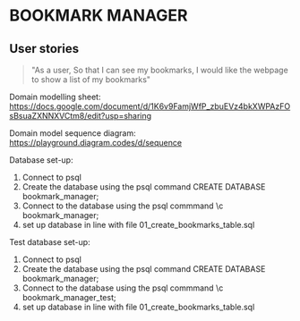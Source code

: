 # BOOKMARK MANAGER

## User stories


> "As a user,
> So that I can see my bookmarks,
> I would like the webpage to show a list of my bookmarks"

Domain modelling sheet:
https://docs.google.com/document/d/1K6v9FamjWfP_zbuEVz4bkXWPAzFOsBsuaZXNNXVCtm8/edit?usp=sharing

Domain model sequence diagram:
https://playground.diagram.codes/d/sequence

Database set-up:
1. Connect to psql
2. Create the database using the psql command CREATE DATABASE bookmark_manager;
3. Connect to the database using the psql commmand \c bookmark_manager;
4. set up database in line with file 01_create_bookmarks_table.sql

Test database set-up:
1. Connect to psql
2. Create the database using the psql command CREATE DATABASE bookmark_manager;
3. Connect to the database using the psql commmand \c bookmark_manager_test;
4. set up database in line with file 01_create_bookmarks_table.sql
